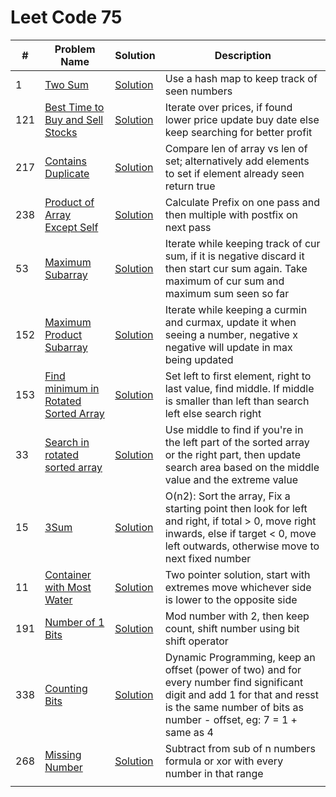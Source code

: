 # Leet Code 75


| #   | Problem Name                                                                                                | Solution                                    | Description                                                                                                                                                                                      |
|-----|-------------------------------------------------------------------------------------------------------------|---------------------------------------------|--------------------------------------------------------------------------------------------------------------------------------------------------------------------------------------------------|
| 1   | [Two Sum](https://leetcode.com/problems/two-sum/)                                                           | [Solution](two-sum.py)                      | Use a hash map to keep track of seen numbers                                                                                                                                                     |
| 121 | [Best Time to Buy and Sell Stocks](https://leetcode.com/problems/best-time-to-buy-and-sell-stock/)          | [Solution](two-pointer.py)                  | Iterate over prices, if found lower price update buy date else keep searching for better profit                                                                                                  |
| 217 | [Contains Duplicate](https://leetcode.com/problems/contains-duplicate/)                                     | [Solution](contains-duplicate.py)           | Compare len of array vs len of set; alternatively add elements to set if element already seen return true                                                                                        |
| 238 | [Product of Array Except Self](https://leetcode.com/problems/product-of-array-except-self/)                 | [Solution](product-of-array-except-self.py) | Calculate Prefix on one pass and then multiple with postfix on next pass                                                                                                                         |
| 53  | [Maximum Subarray](https://leetcode.com/problems/maximum-subarray/)                                         | [Solution](max-subarray.py)                 | Iterate while keeping track of cur sum, if it is negative discard it then start cur sum again. Take maximum of cur sum and maximum sum seen so far                                               |
| 152 | [Maximum Product Subarray](https://leetcode.com/problems/maximum-product-subarray/)                         | [Solution](max-product-subarray.py)         | Iterate while keeping a curmin and curmax, update it when seeing a number, negative x negative will update in max being updated                                                                  |
| 153 | [Find minimum in Rotated Sorted Array](https://leetcode.com/problems/find-minimum-in-rotated-sorted-array/) | [Solution](min-sorted-array.py)             | Set left to first element, right to last value, find middle. If middle is smaller than left than search left else search right                                                                   |
| 33  | [Search in rotated sorted array](https://leetcode.com/problems/search-in-rotated-sorted-array/)             | [Solution](search-rotated-array.py)         | Use middle to find if you're in the left part of the sorted array or the right part, then update search area based on the middle value and the extreme value                                     |
| 15  | [3Sum](https://leetcode.com/problems/3sum/)                                                                 | [Solution](three-sum.py)                    | O(n2): Sort the array, Fix a starting point then look for left and right, if total > 0, move right inwards, else if target < 0, move left outwards, otherwise move to next fixed number          |
| 11  | [Container with Most Water](https://leetcode.com/problems/container-with-most-water/)                       | [Solution](water-container.py)              | Two pointer solution, start with extremes move whichever side is lower to  the opposite side                                                                                                     |
| 191 | [Number of 1 Bits](https://leetcode.com/problems/number-of-1-bits/)                                         | [Solution](hamming-weight.py)               | Mod number with 2, then keep count, shift number using bit shift operator                                                                                                                        |
| 338 | [Counting Bits](https://leetcode.com/problems/counting-bits/)                                               | [Solution](counting-bits.py)                | Dynamic Programming, keep an offset (power of two) and for every number find significant digit and add 1 for that and resst is the same number of bits as number - offset, eg: 7 = 1 + same as 4 |
| 268 | [Missing Number](https://leetcode.com/problems/missing-number/)                                             | [Solution](missing-number.py)               | Subtract from sub of n numbers formula or xor with every number in that range                                                                                                                    |
|     |                                                                                                             |                                             |                                                                                                                                                                                                  |
